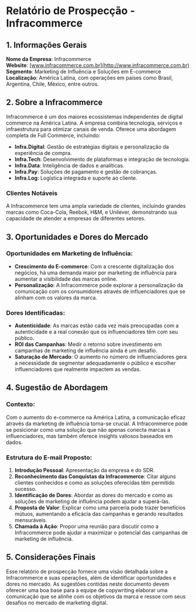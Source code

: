 # Relatório de Prospecção - Infracommerce

## 1. Informações Gerais
**Nome da Empresa**: Infracommerce  
**Website**: [www.infracommerce.com.br](http://www.infracommerce.com.br)  
**Segmento**: Marketing de Influência e Soluções em E-commerce  
**Localização**: América Latina, com operações em países como Brasil, Argentina, Chile, México, entre outros.

## 2. Sobre a Infracommerce
Infracommerce é um dos maiores ecossistemas independentes de digital commerce na América Latina. A empresa combina tecnologia, serviços e infraestrutura para otimizar canais de venda. Oferece uma abordagem completa de Full Commerce, incluindo:

- **Infra.Digital**: Gestão de estratégias digitais e personalização da experiência de compra. 
- **Infra.Tech**: Desenvolvimento de plataformas e integração de tecnologia.
- **Infra.Data**: Inteligência de dados e analíticas.
- **Infra.Pay**: Soluções de pagamento e gestão de cobranças.
- **Infra.Log**: Logística integrada e suporte ao cliente.

### Clientes Notáveis
A Infracommerce tem uma ampla variedade de clientes, incluindo grandes marcas como Coca-Cola, Reebok, H&M, e Unilever, demonstrando sua capacidade de atender a empresas de diferentes setores.

## 3. Oportunidades e Dores do Mercado
### Oportunidades em Marketing de Influência:
- **Crescimento do E-commerce**: Com a crescente digitalização dos negócios, há uma demanda maior por marketing de influência para aumentar a visibilidade das marcas online.
- **Personalização**: A Infracommerce pode explorar a personalização da comunicação com os consumidores através de influenciadores que se alinham com os valores da marca.

### Dores Identificadas:
- **Autenticidade**: As marcas estão cada vez mais preocupadas com a autenticidade e a real conexão que os influenciadores têm com seu público.
- **ROI das Campanhas**: Medir o retorno sobre investimento em campanhas de marketing de influência ainda é um desafio.
- **Saturação de Mercado**: O aumento no número de influenciadores gera a necessidade de segmentar adequadamente o público e escolher influenciadores que realmente impactem as vendas.

## 4. Sugestão de Abordagem
### Contexto:
Com o aumento do e-commerce na América Latina, a comunicação eficaz através da marketing de influência torna-se crucial. A Infracommerce pode se posicionar como uma solução que não apenas conecta marcas a influenciadores, mas também oferece insights valiosos baseados em dados.

### Estrutura do E-mail Proposto:
1. **Introdução Pessoal**: Apresentação da empresa e do SDR.
2. **Reconhecimento das Conquistas da Infracommerce**: Citar alguns clientes conhecidos e como as soluções oferecidas têm permitido sucesso.
3. **Identificação de Dores**: Abordar as dores do mercado e como as soluções de marketing de influência podem ajudar a superá-las.
4. **Proposta de Valor**: Explicar como uma parceria pode trazer benefícios mútuos, aumentando a eficácia das campanhas e gerando resultados mensuráveis.
5. **Chamada à Ação**: Propor uma reunião para discutir como a Infracommerce pode ajudar a maximizar o potencial das campanhas de marketing de influência.

## 5. Considerações Finais
Esse relatório de prospecção fornece uma visão detalhada sobre a Infracommerce e suas operações, além de identificar oportunidades e dores no mercado. As sugestões contidas neste documento devem oferecer uma boa base para a equipe de copywriting elaborar uma comunicação que se alinhe com os objetivos da marca e ressoe com seus desafios no mercado de marketing digital.